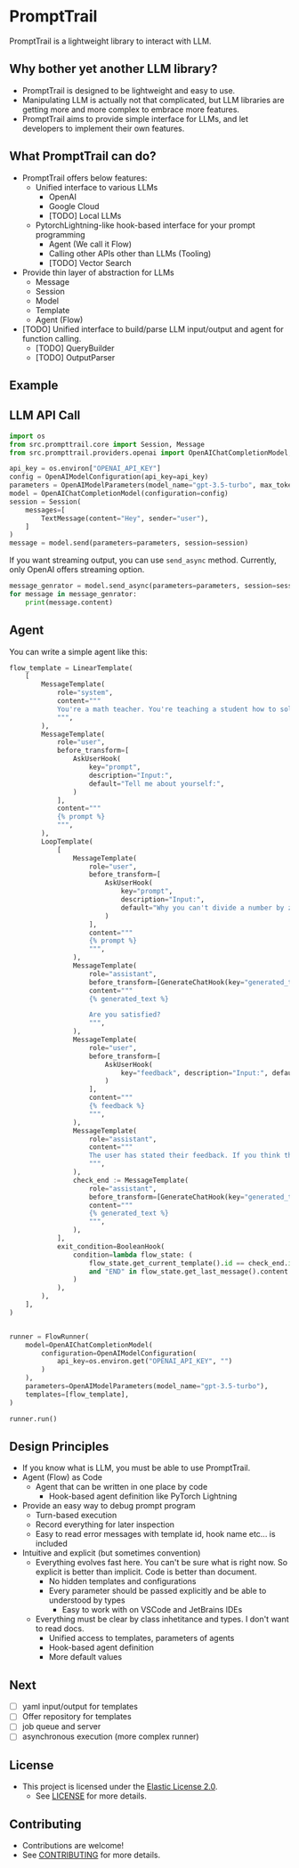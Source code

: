 # PromptTrail

PromptTrail is a lightweight library to interact with LLM.

## Why bother yet another LLM library?

- PromptTrail is designed to be lightweight and easy to use.
- Manipulating LLM is actually not that complicated, but LLM libraries are getting more and more complex to embrace more features.
- PromptTrail aims to provide simple interface for LLMs, and let developers to implement their own features.

## What PromptTrail can do?

- PromptTrail offers below features:
  - Unified interface to various LLMs
    - OpenAI
    - Google Cloud
    - [TODO] Local LLMs
  - PytorchLightning-like hook-based interface for your prompt programming
    - Agent (We call it Flow)
    - Calling other APIs other than LLMs (Tooling)
    - [TODO] Vector Search
- Provide thin layer of abstraction for LLMs
  - Message
  - Session
  - Model
  - Template
  - Agent (Flow)
- [TODO] Unified interface to build/parse LLM input/output and agent for function calling.
  - [TODO] QueryBuilder
  - [TODO] OutputParser

## Example

## LLM API Call

```python
import os
from src.prompttrail.core import Session, Message
from src.prompttrail.providers.openai import OpenAIChatCompletionModel, OpenAIModelConfiguration, OpenAIModelParameters

api_key = os.environ["OPENAI_API_KEY"]
config = OpenAIModelConfiguration(api_key=api_key)
parameters = OpenAIModelParameters(model_name="gpt-3.5-turbo", max_tokens=100, temperature=0)
model = OpenAIChatCompletionModel(configuration=config)
session = Session(
    messages=[
        TextMessage(content="Hey", sender="user"),
    ]
)
message = model.send(parameters=parameters, session=session)
```

If you want streaming output, you can use `send_async` method. Currently, only OpenAI offers streaming option.
```python
message_genrator = model.send_async(parameters=parameters, session=session)
for message in message_genrator:
    print(message.content)
```

## Agent

You can write a simple agent like this:

```python
flow_template = LinearTemplate(
    [
        MessageTemplate(
            role="system",
            content="""
            You're a math teacher. You're teaching a student how to solve equations. 
            """,
        ),
        MessageTemplate(
            role="user",
            before_transform=[
                AskUserHook(
                    key="prompt",
                    description="Input:",
                    default="Tell me about yourself:",
                )
            ],
            content="""
            {% prompt %}
            """,
        ),
        LoopTemplate(
            [
                MessageTemplate(
                    role="user",
                    before_transform=[
                        AskUserHook(
                            key="prompt",
                            description="Input:",
                            default="Why you can't divide a number by zero?",
                        )
                    ],
                    content="""
                    {% prompt %}
                    """,
                ),
                MessageTemplate(
                    role="assistant",
                    before_transform=[GenerateChatHook(key="generated_text")],
                    content="""
                    {% generated_text %}

                    Are you satisfied?
                    """,
                ),
                MessageTemplate(
                    role="user",
                    before_transform=[
                        AskUserHook(
                            key="feedback", description="Input:", default="Explain more."
                        )
                    ],
                    content="""
                    {% feedback %}
                    """,
                ),
                MessageTemplate(
                    role="assistant",
                    content="""
                    The user has stated their feedback. If you think the user is satisified, you must answer `END`. Otherwise, you must answer `RETRY`.
                    """,
                ),
                check_end := MessageTemplate(
                    role="assistant",
                    before_transform=[GenerateChatHook(key="generated_text")],
                    content="""
                    {% generated_text %}
                    """,
                ),
            ],
            exit_condition=BooleanHook(
                condition=lambda flow_state: (
                    flow_state.get_current_template().id == check_end.id
                    and "END" in flow_state.get_last_message().content
                )
            ),
        ),
    ],
)


runner = FlowRunner(
    model=OpenAIChatCompletionModel(
        configuration=OpenAIModelConfiguration(
            api_key=os.environ.get("OPENAI_API_KEY", "")
        )
    ),
    parameters=OpenAIModelParameters(model_name="gpt-3.5-turbo"),
    templates=[flow_template],
)

runner.run()
```


## Design Principles

- If you know what is LLM, you must be able to use PromptTrail.
- Agent (Flow) as Code
  - Agent that can be written in one place by code
    - Hook-based agent definition like PyTorch Lightning
- Provide an easy way to debug prompt program
  - Turn-based execution
  - Record everything for later inspection
  - Easy to read error messages with template id, hook name etc... is included
- Intuitive and explicit (but sometimes convention)
  - Everything evolves fast here. You can't be sure what is right now. So explicit is better than implicit. Code is better than document.
    - No hidden templates and configurations
    - Every parameter should be passed explicitly and be able to understood by types
      - Easy to work with on VSCode and JetBrains IDEs
  - Everything must be clear by class inhetitance and types. I don't want to read docs.
    - Unified access to templates, parameters of agents
    - Hook-based agent definition
    - More default values


## Next
- [ ] yaml input/output for templates
- [ ] Offer repository for templates
- [ ] job queue and server
- [ ] asynchronous execution (more complex runner)

## License

- This project is licensed under the [Elastic License 2.0](https://www.elastic.co/licensing/elastic-license).
  - See [LICENSE](LICENSE) for more details.

## Contributing

- Contributions are welcome!
- See [CONTRIBUTING](CONTRIBUTING.md) for more details.
